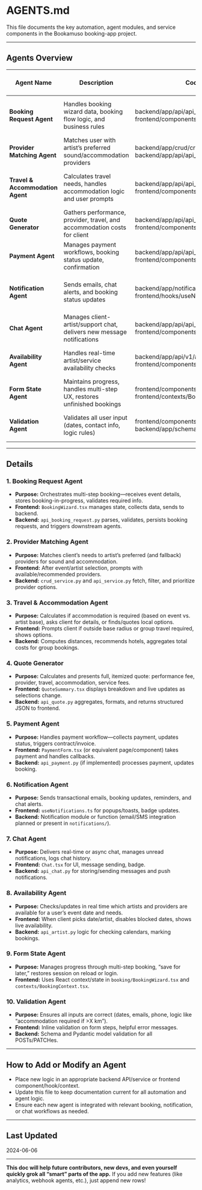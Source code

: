 # AGENTS.md

This file documents the key automation, agent modules, and service components in the Bookamuso booking-app project.

---

## Agents Overview

| Agent Name                       | Description                                                               | Code Location                                                                       | How it Works / When Triggered                  |
| -------------------------------- | ------------------------------------------------------------------------- | ----------------------------------------------------------------------------------- | ---------------------------------------------- |
| **Booking Request Agent**        | Handles booking wizard data, booking flow logic, and business rules         | backend/app/api/api_booking_request.py, frontend/components/booking/BookingWizard.tsx       | When user submits or updates a booking request |
| **Provider Matching Agent**      | Matches user with artist’s preferred sound/accommodation providers        | backend/app/crud/crud_service.py, backend/app/api/api_service.py                  | Invoked during booking and quote steps         |
| **Travel & Accommodation Agent** | Calculates travel needs, handles accommodation logic and user prompts     | backend/app/api/api_booking_request.py, frontend/components/AccommodationStep.tsx | Called if event is outside radius/needs travel |
| **Quote Generator**              | Gathers performance, provider, travel, and accommodation costs for client | backend/app/api/api_quote.py, frontend/components/QuoteSummary.tsx                 | Runs after all booking info is entered         |
| **Payment Agent**                | Manages payment workflows, booking status update, confirmation            | backend/app/api/api_payment.py (planned), frontend/components/PaymentForm.tsx      | On payment page/booking confirmation           |
| **Notification Agent**           | Sends emails, chat alerts, and booking status updates                     | backend/app/notifications/ (if implemented), frontend/hooks/useNotifications.ts     | Triggered on status changes, messages, actions |
| **Chat Agent**                   | Manages client-artist/support chat, delivers new message notifications    | backend/app/api/api_chat.py, frontend/components/Chat.tsx                          | Always-on for active bookings                  |
| **Availability Agent**           | Handles real-time artist/service availability checks                      | backend/app/api/v1/api_artist.py, frontend/components/booking/BookingWizard.tsx                | On date/service selection, booking start       |
| **Form State Agent**             | Maintains progress, handles multi-step UX, restores unfinished bookings   | frontend/components/booking/BookingWizard.tsx, frontend/contexts/BookingContext.tsx         | Throughout user session                        |
| **Validation Agent**             | Validates all user input (dates, contact info, logic rules)               | frontend/components/booking/BookingWizard.tsx, backend/app/schemas/                           | At every form step and backend endpoint        |

---

## Details

### 1. Booking Request Agent

* **Purpose:** Orchestrates multi-step booking—receives event details, stores booking-in-progress, validates required info.
* **Frontend:** `BookingWizard.tsx` manages state, collects data, sends to backend.
* **Backend:** `api_booking_request.py` parses, validates, persists booking requests, and triggers downstream agents.

### 2. Provider Matching Agent

* **Purpose:** Matches client’s needs to artist’s preferred (and fallback) providers for sound and accommodation.
* **Frontend:** After event/artist selection, prompts with available/recommended providers.
* **Backend:** `crud_service.py` and `api_service.py` fetch, filter, and prioritize provider options.

### 3. Travel & Accommodation Agent

* **Purpose:** Calculates if accommodation is required (based on event vs. artist base), asks client for details, or finds/quotes local options.
* **Frontend:** Prompts client if outside base radius or group travel required, shows options.
* **Backend:** Computes distances, recommends hotels, aggregates total costs for group bookings.

### 4. Quote Generator

* **Purpose:** Calculates and presents full, itemized quote: performance fee, provider, travel, accommodation, service fees.
* **Frontend:** `QuoteSummary.tsx` displays breakdown and live updates as selections change.
* **Backend:** `api_quote.py` aggregates, formats, and returns structured JSON to frontend.

### 5. Payment Agent

* **Purpose:** Handles payment workflow—collects payment, updates status, triggers contract/invoice.
* **Frontend:** `PaymentForm.tsx` (or equivalent page/component) takes payment and handles callbacks.
* **Backend:** `api_payment.py` (if implemented) processes payment, updates booking.

### 6. Notification Agent

* **Purpose:** Sends transactional emails, booking updates, reminders, and chat alerts.
* **Frontend:** `useNotifications.ts` for popups/toasts, badge updates.
* **Backend:** Notification module or function (email/SMS integration planned or present in `notifications/`).

### 7. Chat Agent

* **Purpose:** Delivers real-time or async chat, manages unread notifications, logs chat history.
* **Frontend:** `Chat.tsx` for UI, message sending, badge.
* **Backend:** `api_chat.py` for storing/sending messages and push notifications.

### 8. Availability Agent

* **Purpose:** Checks/updates in real time which artists and providers are available for a user’s event date and needs.
* **Frontend:** When client picks date/artist, disables blocked dates, shows live availability.
* **Backend:** `api_artist.py` logic for checking calendars, marking bookings.

### 9. Form State Agent

* **Purpose:** Manages progress through multi-step booking, “save for later,” restores session on reload or login.
* **Frontend:** Uses React context/state in `booking/BookingWizard.tsx` and `contexts/BookingContext.tsx`.

### 10. Validation Agent

* **Purpose:** Ensures all inputs are correct (dates, emails, phone, logic like “accommodation required if >X km”).
* **Frontend:** Inline validation on form steps, helpful error messages.
* **Backend:** Schema and Pydantic model validation for all POSTs/PATCHes.

---

## How to Add or Modify an Agent

* Place new logic in an appropriate backend API/service or frontend component/hook/context.
* Update this file to keep documentation current for all automation and agent logic.
* Ensure each new agent is integrated with relevant booking, notification, or chat workflows as needed.

---

## Last Updated

2024-06-06

---

**This doc will help future contributors, new devs, and even yourself quickly grok all “smart” parts of the app.**
If you add new features (like analytics, webhook agents, etc.), just append new rows!
